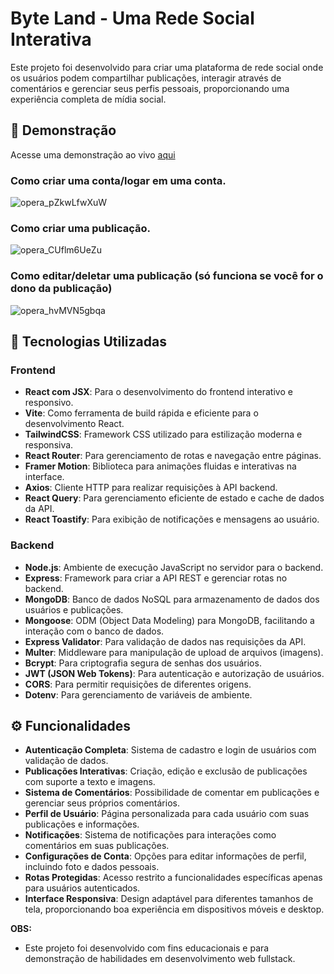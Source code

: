 # Byte Land - Uma Rede Social Interativa

Este projeto foi desenvolvido para criar uma plataforma de rede social onde os usuários podem compartilhar publicações, interagir através de comentários e gerenciar seus perfis pessoais, proporcionando uma experiência completa de mídia social.

## 📸 Demonstração
Acesse uma demonstração ao vivo [aqui](https://byte-land.netlify.app/)

### Como criar uma conta/logar em uma conta.
![opera_pZkwLfwXuW](https://github.com/user-attachments/assets/da9b44c8-f5d5-413d-85e5-3a897474b5da)

### Como criar uma publicação.
![opera_CUflm6UeZu](https://github.com/user-attachments/assets/8cbe9ed0-261e-4449-b7e3-c3fcd9c7bce6)

### Como editar/deletar uma publicação (só funciona se você for o dono da publicação)
![opera_hvMVN5gbqa](https://github.com/user-attachments/assets/5ff512aa-937a-44c6-94fa-c5c394d39188)



## 🚀 Tecnologias Utilizadas
### Frontend
- **React com JSX**: Para o desenvolvimento do frontend interativo e responsivo.
- **Vite**: Como ferramenta de build rápida e eficiente para o desenvolvimento React.
- **TailwindCSS**: Framework CSS utilizado para estilização moderna e responsiva.
- **React Router**: Para gerenciamento de rotas e navegação entre páginas.
- **Framer Motion**: Biblioteca para animações fluidas e interativas na interface.
- **Axios**: Cliente HTTP para realizar requisições à API backend.
- **React Query**: Para gerenciamento eficiente de estado e cache de dados da API.
- **React Toastify**: Para exibição de notificações e mensagens ao usuário.

### Backend
- **Node.js**: Ambiente de execução JavaScript no servidor para o backend.
- **Express**: Framework para criar a API REST e gerenciar rotas no backend.
- **MongoDB**: Banco de dados NoSQL para armazenamento de dados dos usuários e publicações.
- **Mongoose**: ODM (Object Data Modeling) para MongoDB, facilitando a interação com o banco de dados.
- **Express Validator**: Para validação de dados nas requisições da API.
- **Multer**: Middleware para manipulação de upload de arquivos (imagens).
- **Bcrypt**: Para criptografia segura de senhas dos usuários.
- **JWT (JSON Web Tokens)**: Para autenticação e autorização de usuários.
- **CORS**: Para permitir requisições de diferentes origens.
- **Dotenv**: Para gerenciamento de variáveis de ambiente.

## ⚙️ Funcionalidades

- **Autenticação Completa**: Sistema de cadastro e login de usuários com validação de dados.
- **Publicações Interativas**: Criação, edição e exclusão de publicações com suporte a texto e imagens.
- **Sistema de Comentários**: Possibilidade de comentar em publicações e gerenciar seus próprios comentários.
- **Perfil de Usuário**: Página personalizada para cada usuário com suas publicações e informações.
- **Notificações**: Sistema de notificações para interações como comentários em suas publicações.
- **Configurações de Conta**: Opções para editar informações de perfil, incluindo foto e dados pessoais.
- **Rotas Protegidas**: Acesso restrito a funcionalidades específicas apenas para usuários autenticados.
- **Interface Responsiva**: Design adaptável para diferentes tamanhos de tela, proporcionando boa experiência em dispositivos móveis e desktop.

**OBS:**
- Este projeto foi desenvolvido com fins educacionais e para demonstração de habilidades em desenvolvimento web fullstack.
